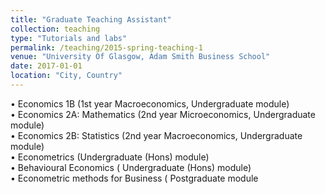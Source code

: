 ```yaml
---
title: "Graduate Teaching Assistant"
collection: teaching
type: "Tutorials and labs"
permalink: /teaching/2015-spring-teaching-1
venue: "University Of Glasgow, Adam Smith Business School"
date: 2017-01-01
location: "City, Country"
---
```


• Economics 1B (1st year Macroeconomics, Undergraduate module)
<br>
• Economics 2A: Mathematics (2nd year Microeconomics, Undergraduate module)
<br>
• Economics 2B: Statistics (2nd year Macroeconomics, Undergraduate module)
<br>
• Econometrics (Undergraduate (Hons) module)
<br>
• Behavioural Economics ( Undergraduate (Hons) module)
<br>
• Econometric methods for Business ( Postgraduate module


